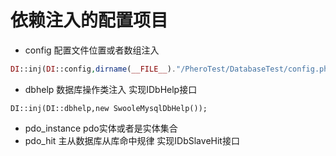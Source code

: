 # 依赖注入的配置项目

- config 配置文件位置或者数组注入
```php
DI::inj(DI::config,dirname(__FILE__)."/PheroTest/DatabaseTest/config.php");
```
- dbhelp 数据库操作类注入 实现IDbHelp接口
```
DI::inj(DI::dbhelp,new SwooleMysqlDbHelp());
```
- pdo_instance pdo实体或者是实体集合
- pdo_hit 主从数据库从库命中规律 实现IDbSlaveHit接口
